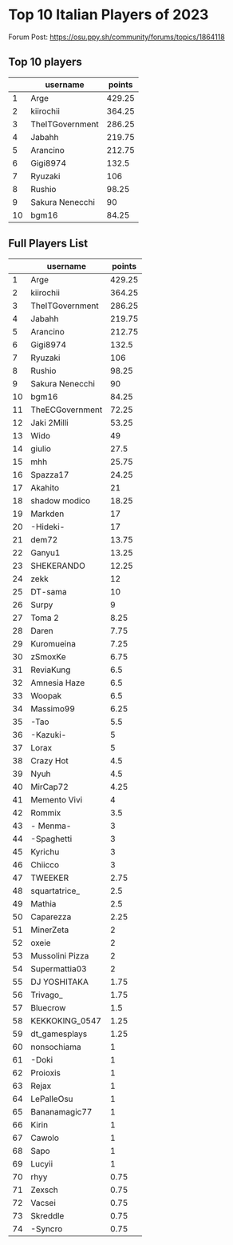 # Top 10 Italian Players of 2023
Forum Post: https://osu.ppy.sh/community/forums/topics/1864118
## Top 10 players
|    | username        |   points |
|----|-----------------|----------|
|  1 | Arge            |   429.25 |
|  2 | kiirochii       |   364.25 |
|  3 | TheITGovernment |   286.25 |
|  4 | Jabahh          |   219.75 |
|  5 | Arancino        |   212.75 |
|  6 | Gigi8974        |   132.5  |
|  7 | Ryuzaki         |   106    |
|  8 | Rushio          |    98.25 |
|  9 | Sakura Nenecchi |    90    |
| 10 | bgm16           |    84.25 |
## Full Players List
|    | username        |   points |
|----|-----------------|----------|
|  1 | Arge            |   429.25 |
|  2 | kiirochii       |   364.25 |
|  3 | TheITGovernment |   286.25 |
|  4 | Jabahh          |   219.75 |
|  5 | Arancino        |   212.75 |
|  6 | Gigi8974        |   132.5  |
|  7 | Ryuzaki         |   106    |
|  8 | Rushio          |    98.25 |
|  9 | Sakura Nenecchi |    90    |
| 10 | bgm16           |    84.25 |
| 11 | TheECGovernment |    72.25 |
| 12 | Jaki 2Milli     |    53.25 |
| 13 | Wido            |    49    |
| 14 | giulio          |    27.5  |
| 15 | mhh             |    25.75 |
| 16 | Spazza17        |    24.25 |
| 17 | Akahito         |    21    |
| 18 | shadow modico   |    18.25 |
| 19 | Markden         |    17    |
| 20 | -Hideki-        |    17    |
| 21 | dem72           |    13.75 |
| 22 | Ganyu1          |    13.25 |
| 23 | SHEKERANDO      |    12.25 |
| 24 | zekk            |    12    |
| 25 | DT-sama         |    10    |
| 26 | Surpy           |     9    |
| 27 | Toma 2          |     8.25 |
| 28 | Daren           |     7.75 |
| 29 | Kuromueina      |     7.25 |
| 30 | zSmoxKe         |     6.75 |
| 31 | ReviaKung       |     6.5  |
| 32 | Amnesia Haze    |     6.5  |
| 33 | Woopak          |     6.5  |
| 34 | Massimo99       |     6.25 |
| 35 | -Tao            |     5.5  |
| 36 | -Kazuki-        |     5    |
| 37 | Lorax           |     5    |
| 38 | Crazy Hot       |     4.5  |
| 39 | Nyuh            |     4.5  |
| 40 | MirCap72        |     4.25 |
| 41 | Memento Vivi    |     4    |
| 42 | Rommix          |     3.5  |
| 43 | - Menma-        |     3    |
| 44 | -Spaghetti      |     3    |
| 45 | Kyrichu         |     3    |
| 46 | Chiicco         |     3    |
| 47 | TWEEKER         |     2.75 |
| 48 | squartatrice_   |     2.5  |
| 49 | Mathia          |     2.5  |
| 50 | Caparezza       |     2.25 |
| 51 | MinerZeta       |     2    |
| 52 | oxeie           |     2    |
| 53 | Mussolini Pizza |     2    |
| 54 | Supermattia03   |     2    |
| 55 | DJ YOSHITAKA    |     1.75 |
| 56 | Trivago_        |     1.75 |
| 57 | Bluecrow        |     1.5  |
| 58 | KEKKOKING_0547  |     1.25 |
| 59 | dt_gamesplays   |     1.25 |
| 60 | nonsochiama     |     1    |
| 61 | -Doki           |     1    |
| 62 | Proioxis        |     1    |
| 63 | Rejax           |     1    |
| 64 | LePalleOsu      |     1    |
| 65 | Bananamagic77   |     1    |
| 66 | Kirin           |     1    |
| 67 | Cawolo          |     1    |
| 68 | Sapo            |     1    |
| 69 | Lucyii          |     1    |
| 70 | rhyy            |     0.75 |
| 71 | Zexsch          |     0.75 |
| 72 | Vacsei          |     0.75 |
| 73 | Skreddle        |     0.75 |
| 74 | -Syncro         |     0.75 |
